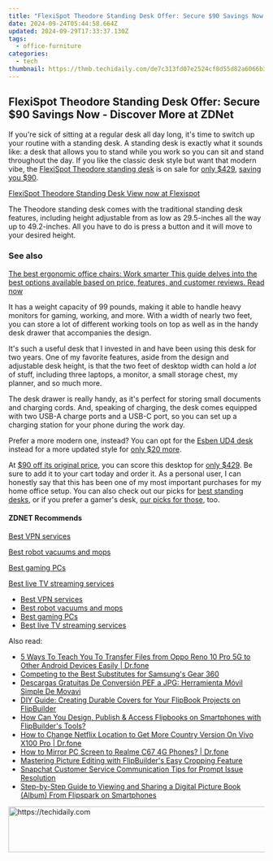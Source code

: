 ```yaml
---
title: "FlexiSpot Theodore Standing Desk Offer: Secure $90 Savings Now - Discover More at ZDNet"
date: 2024-09-24T05:44:58.664Z
updated: 2024-09-29T17:33:37.130Z
tags:
  - office-furniture
categories:
  - tech
thumbnail: https://thmb.techidaily.com/de7c313fd07e2524cf8d55d82a6066b369ed71aad2bc2f894ad55f60508b5e77.jpg
---
```


## FlexiSpot Theodore Standing Desk Offer: Secure $90 Savings Now - Discover More at ZDNet

If you're sick of sitting at a regular desk all day long, it's time to switch up your routine with a standing desk. A standing desk is exactly what it sounds like: a desk that allows you to stand while you work so you can sit and stand throughout the day. If you like the classic desk style but want that modern vibe, the [FlexiSpot Theodore standing desk](https://shareasale.com/r.cfm?b=999&u=4338022&m=68890&afftrack=techidaily&urllink=https%3A%2F%2Fproteahair.pxf.io%2Fznernm) is on sale for [only $429](https://shareasale.com/r.cfm?b=999&u=4338022&m=68890&afftrack=techidaily&urllink=https%3A%2F%2Fproteahair.pxf.io%2Fznernm), [saving you $90](https://shareasale.com/r.cfm?b=999&u=4338022&m=68890&afftrack=techidaily&urllink=https%3A%2F%2Fproteahair.pxf.io%2Fznernm).

[FlexiSpot Theodore Standing Desk View now at Flexispot](https://shareasale.com/r.cfm?b=999&u=4338022&m=68890&afftrack=techidaily&urllink=https%3A%2F%2Fproteahair.pxf.io%2Fznernm)

The Theodore standing desk comes with the traditional standing desk features, including height adjustable from as low as 29.5-inches all the way up to 49.2-inches. All you have to do is press a button and it will move to your desired height. 

### See also

[The best ergonomic office chairs: Work smarter This guide delves into the best options available based on price, features, and customer reviews.  Read now](https://www.zdnet.com/article/best-ergonomic-office-chair/)

It has a weight capacity of 99 pounds, making it able to handle heavy monitors for gaming, working, and more. With a width of nearly two feet, you can store a lot of different working tools on top as well as in the handy desk drawer that accompanies the design.

It's such a useful desk that I invested in and have been using this desk for two years. One of my favorite features, aside from the design and adjustable desk height, is that the two feet of desktop width can hold a _lot_ of stuff, including three laptops, a monitor, a small storage chest, my planner, and so much more. 

The desk drawer is really handy, as it's perfect for storing small documents and charging cords. And, speaking of charging, the desk comes equipped with two USB-A charge ports and a USB-C port, so you can set up a charging station for your phone during the work day.

Prefer a more modern one, instead? You can opt for the [Esben UD4 desk](https://shareasale.com/r.cfm?b=999&u=4338022&m=68890&afftrack=techidaily&urllink=https%3A%2F%2Fukaidot.sjv.io%2Fdaqnoj) instead for a more updated style for [only $20 more](https://shareasale.com/r.cfm?b=999&u=4338022&m=68890&afftrack=techidaily&urllink=https%3A%2F%2Fukaidot.sjv.io%2Fdaqnoj).

At [$90 off its original price](https://shareasale.com/r.cfm?b=999&u=4338022&m=68890&afftrack=techidaily&urllink=https%3A%2F%2Fproteahair.pxf.io%2Fznernm), you can score this desktop for [only $429](https://shareasale.com/r.cfm?b=999&u=4338022&m=68890&afftrack=techidaily&urllink=https%3A%2F%2Fproteahair.pxf.io%2Fznernm). Be sure to add it to your cart today and order it. As a personal user, I can honestly say that this has been one of my most important purchases for my home office setup. You can also check out our picks for [best standing desks](https://www.zdnet.com/home-and-office/smart-office/best-standing-desks/), or if you prefer a gamer's desk, [our picks for those](https://www.zdnet.com/home-and-office/smart-office/best-gaming-desk/), too.

#### **ZDNET** Recommends

[Best VPN services](https://www.zdnet.com/article/best-vpn/ "Best VPN services")

[Best robot vacuums and mops](https://www.zdnet.com/article/best-robot-vacuum-mop/ "Best robot vacuums and mops")

[Best gaming PCs](https://www.zdnet.com/article/best-gaming-pc/ "Best gaming PCs")

[Best live TV streaming services](https://www.zdnet.com/article/best-live-tv-streaming-service/ "Best live TV streaming services")

* [Best VPN services](https://www.zdnet.com/article/best-vpn/ "Best VPN services")
* [Best robot vacuums and mops](https://www.zdnet.com/article/best-robot-vacuum-mop/ "Best robot vacuums and mops")
* [Best gaming PCs](https://www.zdnet.com/article/best-gaming-pc/ "Best gaming PCs")
* [Best live TV streaming services](https://www.zdnet.com/article/best-live-tv-streaming-service/ "Best live TV streaming services")

<ins class="adsbygoogle"
     style="display:block"
     data-ad-format="autorelaxed"
     data-ad-client="ca-pub-7571918770474297"
     data-ad-slot="1223367746"></ins>

<ins class="adsbygoogle"
     style="display:block"
     data-ad-client="ca-pub-7571918770474297"
     data-ad-slot="8358498916"
     data-ad-format="auto"
     data-full-width-responsive="true"></ins>

<span class="atpl-alsoreadstyle">Also read:</span>
<div><ul>
<li><a href="https://blog-min.techidaily.com/5-ways-to-teach-you-to-transfer-files-from-oppo-reno-10-pro-5g-to-other-android-devices-easily-drfone-by-drfone-transfer-from-android-transfer-from-android/"><u>5 Ways To Teach You To Transfer Files from Oppo Reno 10 Pro 5G to Other Android Devices Easily | Dr.fone</u></a></li>
<li><a href="https://extra-tips.techidaily.com/competing-to-the-best-substitutes-for-samsungs-gear-360/"><u>Competing to the Best Substitutes for Samsung's Gear 360</u></a></li>
<li><a href="https://win-blog.techidaily.com/descargas-gratuitas-de-conversion-pef-a-jpg-herramienta-movil-simple-de-movavi/"><u>Descargas Gratuitas De Conversión PEF a JPG: Herramienta Móvil Simple De Movavi</u></a></li>
<li><a href="https://win-trending.techidaily.com/diy-guide-creating-durable-covers-for-your-flipbook-projects-on-flipbuilder/"><u>DIY Guide: Creating Durable Covers for Your FlipBook Projects on FlipBuilder</u></a></li>
<li><a href="https://win-trending.techidaily.com/how-can-you-design-publish-and-access-flipbooks-on-smartphones-with-flipbuilders-tools/"><u>How Can You Design, Publish & Access Flipbooks on Smartphones with FlipBuilder's Tools?</u></a></li>
<li><a href="https://fake-location.techidaily.com/how-to-change-netflix-location-to-get-more-country-version-on-vivo-x100-pro-drfone-by-drfone-virtual-android/"><u>How to Change Netflix Location to Get More Country Version On Vivo X100 Pro | Dr.fone</u></a></li>
<li><a href="https://screen-mirror.techidaily.com/how-to-mirror-pc-screen-to-realme-c67-4g-phones-drfone-by-drfone-android/"><u>How to Mirror PC Screen to Realme C67 4G Phones? | Dr.fone</u></a></li>
<li><a href="https://win-trending.techidaily.com/mastering-picture-editing-with-flipbuilders-easy-cropping-feature/"><u>Mastering Picture Editing with FlipBuilder's Easy Cropping Feature</u></a></li>
<li><a href="https://techno-recovery.techidaily.com/snapchat-customer-service-communication-tips-for-prompt-issue-resolution/"><u>Snapchat Customer Service Communication Tips for Prompt Issue Resolution</u></a></li>
<li><a href="https://win-trending.techidaily.com/step-by-step-guide-to-viewing-and-sharing-a-digital-picture-book-album-from-flipspark-on-smartphones/"><u>Step-by-Step Guide to Viewing and Sharing a Digital Picture Book (Album) From Flipspark on Smartphones</u></a></li>
</ul></div>

<!-- affiliate ads begin -->
<a href="https://aligracehair.sjv.io/c/5597632/1915830/19272" target="_top" id="1915830">
  <img src="//a.impactradius-go.com/display-ad/19272-1915830" border="0" alt="https://techidaily.com" width="728" height="90"/>
</a>
<img height="0" width="0" src="https://aligracehair.sjv.io/i/5597632/1915830/19272" style="position:absolute;visibility:hidden;" border="0" />
<!-- affiliate ads end -->

